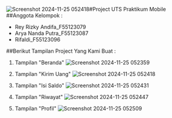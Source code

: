 ![Screenshot 2024-11-25 052418](https://github.com/user-attachments/assets/7b1b9814-812d-40d9-9f19-d7aa8141ff92)#Project UTS Praktikum Mobile 
##Anggota Kelompok :
- Rey Rizky Andifa_F55123079
- Arya Nanda Putra_F55123087
- Rifaldi_F55123096

##Berikut Tampilan Project Yang Kami Buat :
1. Tampilan "Beranda"
   ![Screenshot 2024-11-25 052359](https://github.com/user-attachments/assets/c863f565-3b5b-4a8c-b7da-d93b6ec70d20)

2. Tampilan "Kirim Uang"
   ![Screenshot 2024-11-25 052418](https://github.com/user-attachments/assets/45160c2f-b2ad-47c1-be77-0de9ab92d3c0)

3. Tampilan "Isi Saldo"
   ![Screenshot 2024-11-25 052431](https://github.com/user-attachments/assets/602ae51e-16b3-4a7a-99aa-b95221ea25e9)

5. Tampilan "Riwayat"
   ![Screenshot 2024-11-25 052447](https://github.com/user-attachments/assets/21b57d5b-a333-404a-9a9a-21c71d7f4ecd)

7. Tampilan "Profil"
   ![Screenshot 2024-11-25 052509](https://github.com/user-attachments/assets/d802e5f2-b7ab-48ba-9484-01e2e9f0849b)

